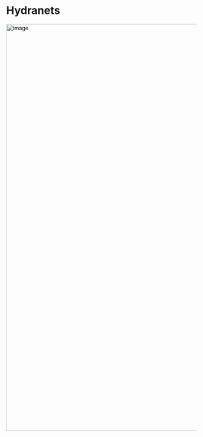 # Hydranets

<img width="1077" alt="image" src="https://github.com/Vishalkagade/Hydranets/assets/105672962/3b01520e-3b87-4a3a-9cfa-569afcc0a281">
